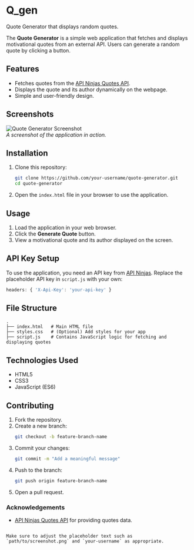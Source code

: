 # Q_gen
Quote Generator that displays random quotes.

The **Quote Generator** is a simple web application that fetches and displays motivational quotes from an external API. Users can generate a random quote by clicking a button.

## Features

- Fetches quotes from the [API Ninjas Quotes API](https://api-ninjas.com/api/quotes).
- Displays the quote and its author dynamically on the webpage.
- Simple and user-friendly design.

## Screenshots

![Quote Generator Screenshot](path/to/screenshot.png)  
_A screenshot of the application in action._

## Installation

1. Clone this repository:
   ```bash
   git clone https://github.com/your-username/quote-generator.git
   cd quote-generator
   ```

2. Open the `index.html` file in your browser to use the application.

## Usage

1. Load the application in your web browser.
2. Click the **Generate Quote** button.
3. View a motivational quote and its author displayed on the screen.

## API Key Setup

To use the application, you need an API key from [API Ninjas](https://api-ninjas.com/). Replace the placeholder API key in `script.js` with your own:

```javascript
headers: { 'X-Api-Key': 'your-api-key' }
```

## File Structure

```
.
├── index.html   # Main HTML file
├── styles.css   # (Optional) Add styles for your app
├── script.js    # Contains JavaScript logic for fetching and displaying quotes
```

## Technologies Used

- HTML5
- CSS3
- JavaScript (ES6)

## Contributing

1. Fork the repository.
2. Create a new branch:
   ```bash
   git checkout -b feature-branch-name
   ```
3. Commit your changes:
   ```bash
   git commit -m "Add a meaningful message"
   ```
4. Push to the branch:
   ```bash
   git push origin feature-branch-name
   ```
5. Open a pull request.



### Acknowledgements

- [API Ninjas Quotes API](https://api-ninjas.com/api/quotes) for providing quotes data.
```

Make sure to adjust the placeholder text such as `path/to/screenshot.png` and `your-username` as appropriate.

